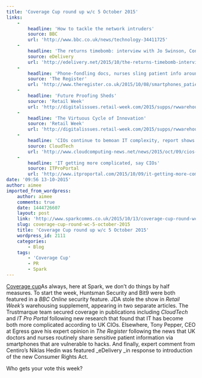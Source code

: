 ```yaml
---
title: 'Coverage Cup round up w/c 5 October 2015'
links:
    -
        headline: 'How to tackle the network intruders'
        source: BBC
        url: 'http://www.bbc.co.uk/news/technology-34411725'
    -
        headline: 'The returns timebomb: interview with Jo Swinson, Consumer Rights Act co-author'
        source: eDelivery
        url: 'http://edelivery.net/2015/10/the-returns-timebomb-interview-with-jo-swinson-consumer-rights-act-co-author/'
    -
        headline: 'Phone-fondling docs, nurses sling patient info around willy-nilly'
        source: 'The Register'
        url: 'http://www.theregister.co.uk/2015/10/08/smartphones_patient_data/'
    -
        headline: 'Future Proofing Sheds'
        source: 'Retail Week'
        url: 'http://digitalissues.retail-week.com/2015/supps/rwwarehousingOct15/index.html'
    -
        headline: 'The Virtuous Cycle of Innovation'
        source: 'Retail Week'
        url: 'http://digitalissues.retail-week.com/2015/supps/rwwarehousingOct15/index.html'
    -
        headline: 'CIOs continue to bemoan IT complexity, report shows'
        source: CloudTech
        url: 'http://www.cloudcomputing-news.net/news/2015/oct/09/cios-continue-bemoan-it-complexity-report-shows/'
    -
        headline: 'IT getting more complicated, say CIOs'
        source: ITProPortal
        url: 'http://www.itproportal.com/2015/10/09/it-getting-more-complicated-say-cios/'
date: '09:56 13-10-2015'
author: aimee
imported_from_wordpress:
    author: aimee
    comments: true
    date: 1444726607
    layout: post
    link: 'http://www.sparkcomms.co.uk/2015/10/13/coverage-cup-round-wc-5-october-2015/'
    slug: coverage-cup-round-wc-5-october-2015
    title: 'Coverage Cup round up w/c 5 October 2015'
    wordpress_id: 2111
    categories:
        - Blog
    tags:
        - 'Coverage Cup'
        - PR
        - Spark
---
```


[Coverage cup](Coverage-cup-167x300.jpg)As always, here at Spark, we don’t do things by half measures. To start the week, Huntsman Security and Bit9 were both featured in a _BBC Online_ security feature. JDA stole the show in _Retail Week’s_ warehousing supplement, appearing in two separate articles. The Trustmarque team secured coverage in publications including _CloudTech_ and _IT Pro Portal_ following new research that found that IT has become both more complicated according to UK CIOs. Elsewhere, Tony Pepper, CEO at Egress gave his expert opinion in _The Register_ following the news that UK doctors and nurses routinely share sensitive patient information via smartphones that are vulnerable to hacks. And finally, expert comment from Centiro’s Niklas Hedin was featured _eDelivery _in response to introduction of the new Consumer Rights Act.

Who gets your vote this week?
